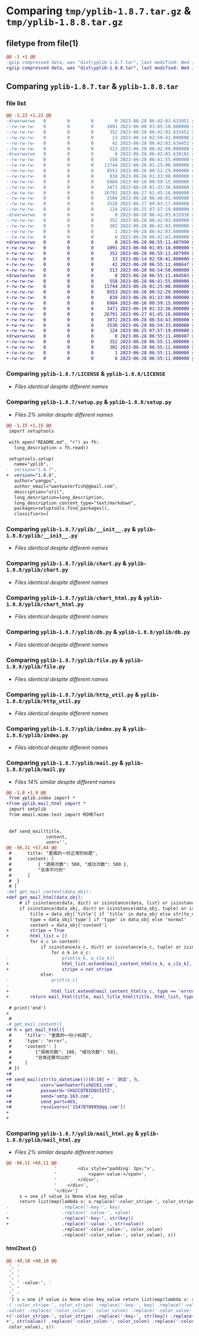 # Comparing `tmp/yplib-1.8.7.tar.gz` & `tmp/yplib-1.8.8.tar.gz`

## filetype from file(1)

```diff
@@ -1 +1 @@
-gzip compressed data, was "dist\yplib-1.8.7.tar", last modified: Wed Jun 28 06:42:03 2023, max compression
+gzip compressed data, was "dist\yplib-1.8.8.tar", last modified: Wed Jun 28 06:55:11 2023, max compression
```

## Comparing `yplib-1.8.7.tar` & `yplib-1.8.8.tar`

### file list

```diff
@@ -1,22 +1,22 @@
-drwxrwxrwx   0        0        0        0 2023-06-28 06:42:03.633951 yplib-1.8.7/
--rw-rw-rw-   0        0        0     1091 2023-06-08 01:05:18.000000 yplib-1.8.7/LICENSE
--rw-rw-rw-   0        0        0      352 2023-06-28 06:42:03.633451 yplib-1.8.7/PKG-INFO
--rw-rw-rw-   0        0        0       13 2023-06-14 02:50:41.000000 yplib-1.8.7/README.md
--rw-rw-rw-   0        0        0       42 2023-06-28 06:42:03.634451 yplib-1.8.7/setup.cfg
--rw-rw-rw-   0        0        0      513 2023-06-28 06:42:00.000000 yplib-1.8.7/setup.py
-drwxrwxrwx   0        0        0        0 2023-06-28 06:42:03.630181 yplib-1.8.7/yplib/
--rw-rw-rw-   0        0        0      558 2023-06-28 06:41:55.000000 yplib-1.8.7/yplib/__init__.py
--rw-rw-rw-   0        0        0    11744 2023-06-26 01:25:08.000000 yplib-1.8.7/yplib/chart.py
--rw-rw-rw-   0        0        0     8553 2023-06-26 00:52:29.000000 yplib-1.8.7/yplib/chart_html.py
--rw-rw-rw-   0        0        0      838 2023-06-26 01:33:00.000000 yplib-1.8.7/yplib/db.py
--rw-rw-rw-   0        0        0     6984 2023-06-16 00:59:15.000000 yplib-1.8.7/yplib/file.py
--rw-rw-rw-   0        0        0     3471 2023-06-19 01:33:36.000000 yplib-1.8.7/yplib/http_util.py
--rw-rw-rw-   0        0        0    26791 2023-06-27 01:45:16.000000 yplib-1.8.7/yplib/index.py
--rw-rw-rw-   0        0        0     2506 2023-06-28 06:40:01.000000 yplib-1.8.7/yplib/mail.py
--rw-rw-rw-   0        0        0     3520 2023-06-27 09:03:17.000000 yplib-1.8.7/yplib/mail_html.py
--rw-rw-rw-   0        0        0      124 2023-06-25 07:57:19.000000 yplib-1.8.7/yplib/temp.py
-drwxrwxrwx   0        0        0        0 2023-06-28 06:42:03.632938 yplib-1.8.7/yplib.egg-info/
--rw-rw-rw-   0        0        0      352 2023-06-28 06:42:03.000000 yplib-1.8.7/yplib.egg-info/PKG-INFO
--rw-rw-rw-   0        0        0      302 2023-06-28 06:42:03.000000 yplib-1.8.7/yplib.egg-info/SOURCES.txt
--rw-rw-rw-   0        0        0        1 2023-06-28 06:42:03.000000 yplib-1.8.7/yplib.egg-info/dependency_links.txt
--rw-rw-rw-   0        0        0        6 2023-06-28 06:42:03.000000 yplib-1.8.7/yplib.egg-info/top_level.txt
+drwxrwxrwx   0        0        0        0 2023-06-28 06:55:11.407999 yplib-1.8.8/
+-rw-rw-rw-   0        0        0     1091 2023-06-08 01:05:18.000000 yplib-1.8.8/LICENSE
+-rw-rw-rw-   0        0        0      352 2023-06-28 06:55:11.407999 yplib-1.8.8/PKG-INFO
+-rw-rw-rw-   0        0        0       13 2023-06-14 02:50:41.000000 yplib-1.8.8/README.md
+-rw-rw-rw-   0        0        0       42 2023-06-28 06:55:11.408647 yplib-1.8.8/setup.cfg
+-rw-rw-rw-   0        0        0      513 2023-06-28 06:54:50.000000 yplib-1.8.8/setup.py
+drwxrwxrwx   0        0        0        0 2023-06-28 06:55:11.404503 yplib-1.8.8/yplib/
+-rw-rw-rw-   0        0        0      558 2023-06-28 06:41:55.000000 yplib-1.8.8/yplib/__init__.py
+-rw-rw-rw-   0        0        0    11744 2023-06-26 01:25:08.000000 yplib-1.8.8/yplib/chart.py
+-rw-rw-rw-   0        0        0     8553 2023-06-26 00:52:29.000000 yplib-1.8.8/yplib/chart_html.py
+-rw-rw-rw-   0        0        0      838 2023-06-26 01:33:00.000000 yplib-1.8.8/yplib/db.py
+-rw-rw-rw-   0        0        0     6984 2023-06-16 00:59:15.000000 yplib-1.8.8/yplib/file.py
+-rw-rw-rw-   0        0        0     3471 2023-06-19 01:33:36.000000 yplib-1.8.8/yplib/http_util.py
+-rw-rw-rw-   0        0        0    26791 2023-06-27 01:45:16.000000 yplib-1.8.8/yplib/index.py
+-rw-rw-rw-   0        0        0     3072 2023-06-28 06:54:43.000000 yplib-1.8.8/yplib/mail.py
+-rw-rw-rw-   0        0        0     3530 2023-06-28 06:54:33.000000 yplib-1.8.8/yplib/mail_html.py
+-rw-rw-rw-   0        0        0      124 2023-06-25 07:57:19.000000 yplib-1.8.8/yplib/temp.py
+drwxrwxrwx   0        0        0        0 2023-06-28 06:55:11.406987 yplib-1.8.8/yplib.egg-info/
+-rw-rw-rw-   0        0        0      352 2023-06-28 06:55:11.000000 yplib-1.8.8/yplib.egg-info/PKG-INFO
+-rw-rw-rw-   0        0        0      302 2023-06-28 06:55:11.000000 yplib-1.8.8/yplib.egg-info/SOURCES.txt
+-rw-rw-rw-   0        0        0        1 2023-06-28 06:55:11.000000 yplib-1.8.8/yplib.egg-info/dependency_links.txt
+-rw-rw-rw-   0        0        0        6 2023-06-28 06:55:11.000000 yplib-1.8.8/yplib.egg-info/top_level.txt
```

### Comparing `yplib-1.8.7/LICENSE` & `yplib-1.8.8/LICENSE`

 * *Files identical despite different names*

### Comparing `yplib-1.8.7/setup.py` & `yplib-1.8.8/setup.py`

 * *Files 2% similar despite different names*

```diff
@@ -1,15 +1,15 @@
 import setuptools
 
 with open("README.md", "r") as fh:
   long_description = fh.read()
 
 setuptools.setup(
   name="yplib",
-  version="1.8.7",
+  version="1.8.8",
   author="yangpu",
   author_email="wantwaterfish@gmail.com",
   description="util",
   long_description=long_description,
   long_description_content_type="text/markdown",
   packages=setuptools.find_packages(),
   classifiers=[
```

### Comparing `yplib-1.8.7/yplib/__init__.py` & `yplib-1.8.8/yplib/__init__.py`

 * *Files identical despite different names*

### Comparing `yplib-1.8.7/yplib/chart.py` & `yplib-1.8.8/yplib/chart.py`

 * *Files identical despite different names*

### Comparing `yplib-1.8.7/yplib/chart_html.py` & `yplib-1.8.8/yplib/chart_html.py`

 * *Files identical despite different names*

### Comparing `yplib-1.8.7/yplib/db.py` & `yplib-1.8.8/yplib/db.py`

 * *Files identical despite different names*

### Comparing `yplib-1.8.7/yplib/file.py` & `yplib-1.8.8/yplib/file.py`

 * *Files identical despite different names*

### Comparing `yplib-1.8.7/yplib/http_util.py` & `yplib-1.8.8/yplib/http_util.py`

 * *Files identical despite different names*

### Comparing `yplib-1.8.7/yplib/index.py` & `yplib-1.8.8/yplib/index.py`

 * *Files identical despite different names*

### Comparing `yplib-1.8.7/yplib/mail.py` & `yplib-1.8.8/yplib/mail.py`

 * *Files 14% similar despite different names*

```diff
@@ -1,8 +1,9 @@
 from yplib.index import *
+from yplib.mail_html import *
 import smtplib
 from email.mime.text import MIMEText
 
 
 def send_mail(title,
               content,
               user='',
@@ -56,31 +57,44 @@
 # 		title: "里面的一份正常的标题",
 # 		content: [
 # 			{ "调用次数": 500, "成功次数": 500 },
 # 			"总体不行的"
 # 		]
 # 	}
 # ]
-def get_mail_content(data_obj):
+def get_mail_html(data_obj):
     # if isinstance(data, dict) or isinstance(data, list) or isinstance(data, tuple) or isinstance(data, set):
     if isinstance(data_obj, dict) or isinstance(data_obj, tuple) or isinstance(data_obj, set):
         title = data_obj['title'] if 'title' in data_obj else str(to_datetime())
         type = data_obj['type'] if 'type' in data_obj else 'normal'
         content = data_obj['content']
+        stripe = True
+        html_list = []
         for o_c in content:
             if isinstance(o_c, dict) or isinstance(o_c, tuple) or isinstance(o_c, set):
                 for o_k in o_c:
-                    print(o_k, o_c[o_k])
+                    html_list.extend(mail_content_html(o_k, o_c[o_k], type == 'error', stripe))
+                    stripe = not stripe
             else:
-                print(o_c)
-
+                html_list.extend(mail_content_html(o_c, type == 'error', stripe))
+        return mail_html(title, mail_title_html(title, html_list, type == 'error'))
 
 # print('end')
+
 #
-# get_mail_content({
+# h = get_mail_html({
 #     'title': "里面的一份小标题",
 #     'type': "error",
 #     'content': [
 #         {"调用次数": 100, "成功次数": 50},
 #         "总体还算可以的"
 #     ]
 # })
+#
+# send_mail(str(to_datetime())[0:19] + ' 测试', h,
+#           user='wantwaterfish@163.com',
+#           password='CKGCCQTBIDQVIITZ',
+#           send='smtp.163.com',
+#           send_port=465,
+#           receivers=['1547878995@qq.com'])
+
+
```

### Comparing `yplib-1.8.7/yplib/mail_html.py` & `yplib-1.8.8/yplib/mail_html.py`

 * *Files 2% similar despite different names*

```diff
@@ -66,11 +66,11 @@
                  '        <div style="padding: 3px;">',
                  '            <span>-value-</span>',
                  '        </div>',
                  '    </div>',
                  '</div>']
     s = one if value is None else key_value
     return list(map(lambda x: x.replace('-color_stripe-', color_stripe)
-                    .replace('-key-', key)
-                    .replace('-value-', value)
+                    .replace('-key-', str(key))
+                    .replace('-value-', str(value))
                     .replace('-color_colon-', color_colon)
                     .replace('-color_value-', color_value), s))
```

#### html2text {}

```diff
@@ -40,10 +40,10 @@
 ', '
 ', '
 ', '
 ', ' -value-', '
 ', '
 ', '
 '] s = one if value is None else key_value return list(map(lambda x: x.replace
-('-color_stripe-', color_stripe) .replace('-key-', key) .replace('-value-',
-value) .replace('-color_colon-', color_colon) .replace('-color_value-',
+('-color_stripe-', color_stripe) .replace('-key-', str(key)) .replace('-value-
+', str(value)) .replace('-color_colon-', color_colon) .replace('-color_value-',
 color_value), s))
```

